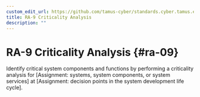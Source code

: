 ```yaml
---
custom_edit_url: https://github.com/tamus-cyber/standards.cyber.tamus.edu/tree/main/content/tamus.edu/TAMUS_profile.xml
title: RA-9 Criticality Analysis
description: ""
---
```


# RA-9 Criticality Analysis {#ra-09}

Identify critical system components and functions by performing a criticality analysis for [Assignment: systems, system components, or system services] at [Assignment: decision points in the system development life cycle].

